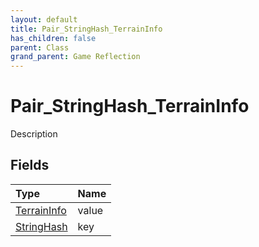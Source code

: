 ```yaml
---
layout: default
title: Pair_StringHash_TerrainInfo
has_children: false
parent: Class
grand_parent: Game Reflection
---
```

# Pair_StringHash_TerrainInfo
Description 

## Fields
| Type | Name |
|:-------------|:--------------|
| [TerrainInfo](/game-reflection/classes/terrain_info.md) | value |
| [StringHash](/game-reflection/classes/string_hash.md) | key |

